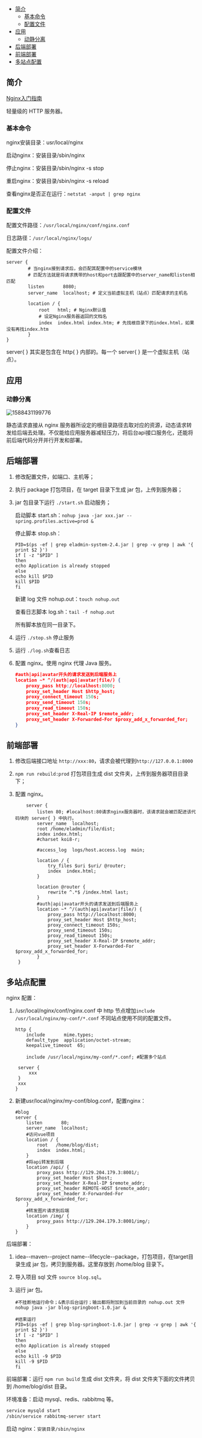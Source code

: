 <!-- START doctoc generated TOC please keep comment here to allow auto update -->
<!-- DON'T EDIT THIS SECTION, INSTEAD RE-RUN doctoc TO UPDATE -->


- [简介](#%E7%AE%80%E4%BB%8B)
  - [基本命令](#%E5%9F%BA%E6%9C%AC%E5%91%BD%E4%BB%A4)
  - [配置文件](#%E9%85%8D%E7%BD%AE%E6%96%87%E4%BB%B6)
- [应用](#%E5%BA%94%E7%94%A8)
  - [动静分离](#%E5%8A%A8%E9%9D%99%E5%88%86%E7%A6%BB)
- [后端部署](#%E5%90%8E%E7%AB%AF%E9%83%A8%E7%BD%B2)
- [前端部署](#%E5%89%8D%E7%AB%AF%E9%83%A8%E7%BD%B2)
- [多站点配置](#%E5%A4%9A%E7%AB%99%E7%82%B9%E9%85%8D%E7%BD%AE)

<!-- END doctoc generated TOC please keep comment here to allow auto update -->

## 简介

[Nginx入门指南](https://juejin.im/post/5e982d4b51882573b0474c07#heading-1)

轻量级的 HTTP 服务器。

### 基本命令

nginx安装目录：usr/local/nginx

启动nginx：安装目录/sbin/nginx

停止nginx：安装目录/sbin/nginx -s stop

重启nginx：安装目录/sbin/nginx -s reload

查看nginx是否正在运行：`netstat -anput | grep nginx`

### 配置文件

配置文件路径：`/usr/local/nginx/conf/nginx.conf`

日志路径：`/usr/local/nginx/logs/`

配置文件介绍：

```
server {  
        # 当nginx接到请求后，会匹配其配置中的service模块
        # 匹配方法就是将请求携带的host和port去跟配置中的server_name和listen相匹配
        listen       8080;        
        server_name  localhost; # 定义当前虚拟主机（站点）匹配请求的主机名

        location / {
            root   html; # Nginx默认值
            # 设定Nginx服务器返回的文档名
            index  index.html index.htm; # 先找根目录下的index.html，如果没有再找index.htm
        }
}
```

server{ } 其实是包含在 http{ } 内部的。每一个 server{ } 是一个虚拟主机（站点）。

## 应用

### 动静分离

![1588431199776](..\img\1588431199776.png)

静态请求直接从 nginx 服务器所设定的根目录路径去取对应的资源，动态请求转发给后端去处理。不仅能给应用服务器减轻压力，将后台api接口服务化，还能将前后端代码分开并行开发和部署。

## 后端部署

1. 修改配置文件，如端口、主机等；

2. 执行 package 打包项目，在 target 目录下生成 jar 包，上传到服务器；

3. jar 包目录下运行 `./start.sh` 启动服务；

   启动脚本 start.sh：`nohup java -jar xxx.jar --spring.profiles.active=prod &`

   停止脚本 stop.sh：

   ```shell
   PID=$(ps -ef | grep eladmin-system-2.4.jar | grep -v grep | awk '{ print $2 }')
   if [ -z "$PID" ]
   then
   echo Application is already stopped
   else
   echo kill $PID
   kill $PID
   fi
   ```

   新建 log 文件 nohup.out：`touch nohup.out`

   查看日志脚本 log.sh：`tail -f nohup.out`

   所有脚本放在同一目录下。

4. 运行 `./stop.sh` 停止服务

5. 运行 `./log.sh`查看日志

6. 配置 nginx。使用 nginx 代理 Java 服务。

   ```json
   #auth|api|avatar开头的请求发送到后端服务上
   location ~* ^/(auth|api|avatar|file/) {
       proxy_pass http://localhost:8000;
       proxy_set_header Host $http_host;
       proxy_connect_timeout 150s;
       proxy_send_timeout 150s;
       proxy_read_timeout 150s;
       proxy_set_header X-Real-IP $remote_addr;
       proxy_set_header X-Forwarded-For $proxy_add_x_forwarded_for;
   }
   ```



## 前端部署

1. 修改后端接口地址 `http://xxx:80`，请求会被代理到`http://127.0.0.1:8000`

2. `npm run rebuild:prod` 打包项目生成 dist 文件夹，上传到服务器项目目录下；

3. 配置 nginx。

   ```
       server {
           listen 80; #localhost:80请求nginx服务器时，该请求就会被匹配进该代码块的 server{ } 中执行。
           server_name  localhost;
           root /home/eladmin/file/dist;
           index index.html;
           #charset koi8-r;
   
           #access_log  logs/host.access.log  main;
   
           location / {
               try_files $uri $uri/ @router;
               index  index.html;
           }
   
           location @router {
               rewrite ^.*$ /index.html last;
           }
           #auth|api|avatar开头的请求发送到后端服务上
           location ~* ^/(auth|api|avatar|file/) {
               proxy_pass http://localhost:8000;
               proxy_set_header Host $http_host;
               proxy_connect_timeout 150s;
               proxy_send_timeout 150s;
               proxy_read_timeout 150s;
               proxy_set_header X-Real-IP $remote_addr;
               proxy_set_header X-Forwarded-For $proxy_add_x_forwarded_for;
           }
   	}
   ```

   

## 多站点配置

nginx 配置：

1. /usr/local/nginx/conf/nginx.conf 中 http 节点增加`include /usr/local/nginx/my-conf/*.conf` 不同站点使用不同的配置文件。

   ```
   http {
       include       mime.types;
       default_type  application/octet-stream;
       keepalive_timeout  65;
   
       include /usr/local/nginx/my-conf/*.conf; #配置多个站点
       
   	server {
   		xxx
   	}
   	xxx
   }
   ```

2. 新建usr/local/nginx/my-conf/blog.conf，配置nginx：

   ```
   #blog
   server {
       listen       80;
       server_name  localhost;
       #访问vue项目
       location / {
           root   /home/blog/dist;
           index  index.html;
       }
       #将api转发到后端
       location /api/ {
           proxy_pass http://129.204.179.3:8001/;
           proxy_set_header Host $host;
           proxy_set_header X-Real-IP $remote_addr;
           proxy_set_header REMOTE-HOST $remote_addr;
           proxy_set_header X-Forwarded-For $proxy_add_x_forwarded_for;
       }
       #转发图片请求到后端
       location /img/ {
           proxy_pass http://129.204.179.3:8001/img/;
       }
   }
   
   ```

后端部署：

1. idea--maven--project name--lifecycle--package，打包项目，在target目录生成 jar 包，拷贝到服务器。这里存放到 /home/blog 目录下。

2. 导入项目 sql 文件 `source blog.sql`。

3. 运行 jar 包。

   ```
   #不挂断地运行命令；&表示后台运行；输出都将附加到当前目录的 nohup.out 文件
   nohup java -jar blog-springboot-1.0.jar &
   
   #结束运行
   PID=$(ps -ef | grep blog-springboot-1.0.jar | grep -v grep | awk '{ print $2 }')
   if [ -z "$PID" ]
   then
   echo Application is already stopped
   else
   echo kill -9 $PID
   kill -9 $PID
   fi
   ```

前端部署：运行 `npm run build` 生成 dist 文件夹，将 dist 文件夹下面的文件拷贝到 /home/blog/dist 目录。

环境准备：启动 mysql、redis、rabbitmq 等。

```bash
service mysqld start
/sbin/service rabbitmq-server start
```

启动 nginx：`安装目录/sbin/nginx`